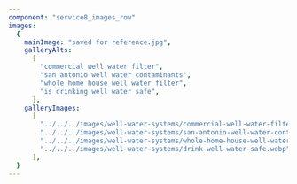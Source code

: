 ```yaml
---
component: "service8_images_row"
images:
  {
    mainImage: "saved for reference.jpg",
    galleryAlts:
      [
        "commercial well water filter",
        "san antonio well water contaminants",
        "whole home house well water filter",
        "is drinking well water safe",
      ],
    galleryImages:
      [
        "../../../images/well-water-systems/commercial-well-water-filter.webp",
        "../../../images/well-water-systems/san-antonio-well-water-contaminants.webp",
        "../../../images/well-water-systems/whole-home-house-well-water-filter.webp",
        "../../../images/well-water-systems/drink-well-water-safe.webp",
      ],
  }
---
```

